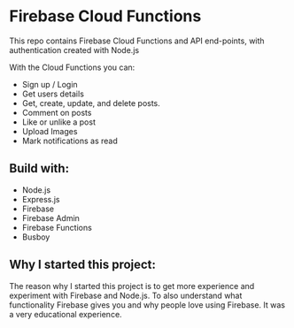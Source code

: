 # Firebase Cloud Functions

This repo contains Firebase Cloud Functions and API end-points, with authentication created with Node.js

With the Cloud Functions you can:

- Sign up / Login
- Get users details
- Get, create, update, and delete posts.
- Comment on posts
- Like or unlike a post
- Upload Images
- Mark notifications as read

## Build with:

-   Node.js
-   Express.js
-   Firebase
-   Firebase Admin
-   Firebase Functions
-   Busboy

## Why I started this project:

The reason why I started this project is to get more experience and experiment with Firebase and Node.js.
To also understand what functionality Firebase gives you and why people love using Firebase. 
It was a very educational experience.
